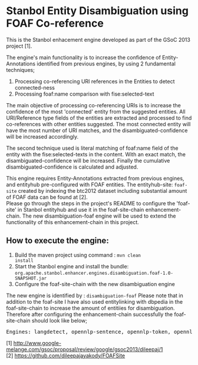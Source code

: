 Stanbol Entity Disambiguation using FOAF Co-reference
======================================================

This is the Stanbol enhacement engine developed as part of the GSoC 2013 project [1]. <br/>

The engine's main functionality is to increase the confidence of Entity-Annotations identified from previous engines, by using 2 fundamental techniques; <br/>
1. Processing co-referencing URI references in the Entities to detect connected-ness<br/>
2. Processing foaf:name comparison with fise:selected-text

The main objective of processing co-referencing URIs is to increase the confidence of the most 'connected' entity from the suggested entities. 
All URI/Reference type fields of the entities are extracted and processed to find co-references with other entities suggested. The most connected entity will have the most number of URI matches, and the disambiguated-confidence will be increased accordingly.

The second technique used is literal matching of foaf:name field of the entity with the fise:selected-texts in the content. With an exact match, the disambiguated-confidence will be increased. Finally the cumulative disambiguated-confidence is calculated and adjusted.

This engine requires Entity-Annotations extracted from previous engines, and entityhub pre-configured with FOAF entities. 
The entityhub-site: <code>foaf-site</code> created by indexing the btc2012 dataset including substantial amount of FOAF data can be found at [2]. <br/>
Please go through the steps in the project's README to configure the 'foaf-site' in Stanbol entityhub and use it in the foaf-site-chain enhancement-chain. The new disambiguation-foaf engine will be used to extend the functionality of this enhancement-chain in this project. 

How to execute the engine:
--------------------------
1. Build the maven project using command : <code>mvn clean install</code> 
2. Start the Stanbol engine and install the bundle: <code>org.apache.stanbol.enhancer.engines.disambiguation.foaf-1.0-SNAPSHOT.jar</code> 
3. Configure the foaf-site-chain with the new disambiguation engine

The new engine is identified by : <code>disambiguation-foaf</code>
Please note that in addition to the foaf-site I have also used entitylinking with dbpedia in the foaf-site-chain to increase the amount of entitiies for disambiguation.
Therefore after configuring the enhancement-chain successfully the foaf-site-chain should look like below; <br/>
<pre>
Engines: langdetect, opennlp-sentence, opennlp-token, opennlp-pos, foaf-site-linking, opennlp-ner, dbpediaLinking, disambiguation-foaf
</pre>

[1] http://www.google-melange.com/gsoc/proposal/review/google/gsoc2013/dileepaj/1 <br/>
[2] https://github.com/dileepajayakody/FOAFSite
